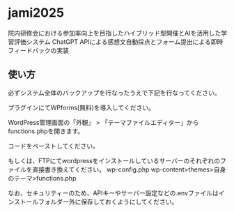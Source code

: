 # jami2025
院内研修会における参加率向上を目指したハイブリッド型開催とAIを活用した学習評価システム ChatGPT APIによる感想文自動採点とフォーム提出による即時フィードバックの実装

## 使い方
必ずシステム全体のバックアップを行なったうえで下記を行なってください。

プラグインにてWPforms(無料)を導入してください。

WordPress管理画面の「外観」 > 「テーマファイルエディター」からfunctions.phpを開きます。

コードをペーストしてください。

もしくは、FTPにてwordpressをインストールしているサーバーのそれぞれのファイルを直接書き換えてください。
  wp-config.php
  wp-content>themes>自身のテーマ>functions.php

なお、セキュリティーのため、APIキーやサーバー設定などの.envファイルはインストールフォルダー外に保存しておくようにしてください。
  
  

